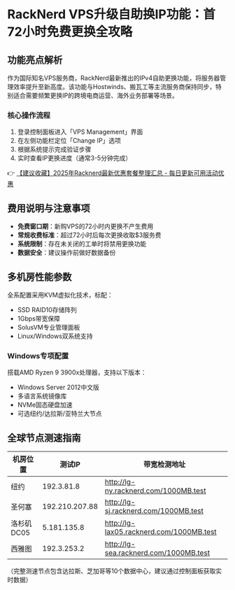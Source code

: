 # RackNerd VPS升级自助换IP功能：首72小时免费更换全攻略

## 功能亮点解析
作为国际知名VPS服务商，RackNerd最新推出的IPv4自助更换功能，将服务器管理效率提升至新高度。该功能与Hostwinds、搬瓦工等主流服务商保持同步，特别适合需要频繁更换IP的跨境电商运营、海外业务部署等场景。

### 核心操作流程
1. 登录控制面板进入「VPS Management」界面
2. 在左侧功能栏定位「Change IP」选项
3. 根据系统提示完成验证步骤
4. 实时查看IP更换进度（通常3-5分钟完成）

👉 [【建议收藏】2025年Racknerd最新优惠套餐整理汇总 - 每日更新可用活动优惠](https://bit.ly/Rack_Nerd)

## 费用说明与注意事项
- **免费窗口期**：新购VPS的72小时内更换不产生费用
- **常规收费标准**：超过72小时后每次更换收取$3服务费
- **系统限制**：存在未关闭的工单时将禁用更换功能
- **数据安全**：建议操作前做好数据备份

## 多机房性能参数
全系配置采用KVM虚拟化技术，标配：
- SSD RAID10存储阵列
- 1Gbps带宽保障
- SolusVM专业管理面板
- Linux/Windows双系统支持

### Windows专项配置
搭载AMD Ryzen 9 3900x处理器，支持以下版本：
- Windows Server 2012中文版
- 多语言系统镜像库
- NVMe固态硬盘加速
- 可选纽约/达拉斯/亚特兰大节点

## 全球节点测速指南
| 机房位置   | 测试IP          | 带宽检测地址                     |
|------------|-----------------|----------------------------------|
| 纽约       | 192.3.81.8      | http://lg-ny.racknerd.com/1000MB.test |
| 圣何塞     | 192.210.207.88  | http://lg-sj.racknerd.com/1000MB.test |
| 洛杉矶DC05 | 5.181.135.8     | http://lg-lax05.racknerd.com/1000MB.test |
| 西雅图     | 192.3.253.2     | http://lg-sea.racknerd.com/1000MB.test |

（完整测速节点包含达拉斯、芝加哥等10个数据中心，建议通过控制面板获取实时数据）